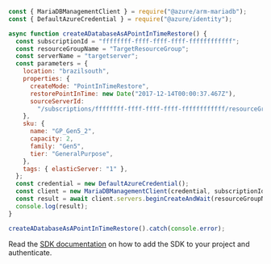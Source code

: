 ```javascript
const { MariaDBManagementClient } = require("@azure/arm-mariadb");
const { DefaultAzureCredential } = require("@azure/identity");

async function createADatabaseAsAPointInTimeRestore() {
  const subscriptionId = "ffffffff-ffff-ffff-ffff-ffffffffffff";
  const resourceGroupName = "TargetResourceGroup";
  const serverName = "targetserver";
  const parameters = {
    location: "brazilsouth",
    properties: {
      createMode: "PointInTimeRestore",
      restorePointInTime: new Date("2017-12-14T00:00:37.467Z"),
      sourceServerId:
        "/subscriptions/ffffffff-ffff-ffff-ffff-ffffffffffff/resourceGroups/SourceResourceGroup/providers/Microsoft.DBforMariaDB/servers/sourceserver",
    },
    sku: {
      name: "GP_Gen5_2",
      capacity: 2,
      family: "Gen5",
      tier: "GeneralPurpose",
    },
    tags: { elasticServer: "1" },
  };
  const credential = new DefaultAzureCredential();
  const client = new MariaDBManagementClient(credential, subscriptionId);
  const result = await client.servers.beginCreateAndWait(resourceGroupName, serverName, parameters);
  console.log(result);
}

createADatabaseAsAPointInTimeRestore().catch(console.error);
```

Read the [SDK documentation](https://github.com/Azure/azure-sdk-for-js/blob/%40azure%2Farm-mariadb_2.0.1/sdk/mariadb/arm-mariadb/README.md) on how to add the SDK to your project and authenticate.
